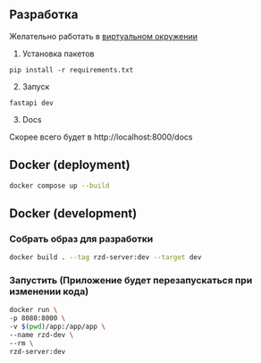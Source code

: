 ## Разработка

Желательно работать в [виртуальном окружении](https://pythonchik.ru/okruzhenie-i-pakety/virtualnoe-okruzhenie-python-venv)

1. Установка пакетов

`
pip install -r requirements.txt
`

2. Запуск

`
fastapi dev
`

3. Docs

Скорее всего будет в http://localhost:8000/docs

## Docker (deployment)
```bash
docker compose up --build
```

## Docker (development)
### Собрать образ для разработки
```bash
docker build . --tag rzd-server:dev --target dev
```
### Запустить (Приложение будет перезапускаться при изменении кода)
```bash
docker run \
-p 8080:8000 \
-v $(pwd)/app:/app/app \
--name rzd-dev \
--rm \
rzd-server:dev
```

